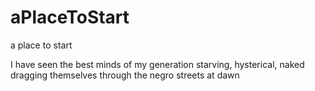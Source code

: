 # aPlaceToStart
a place to start

I have seen the best minds of my generation
starving, hysterical, naked
dragging themselves through the negro streets at dawn
